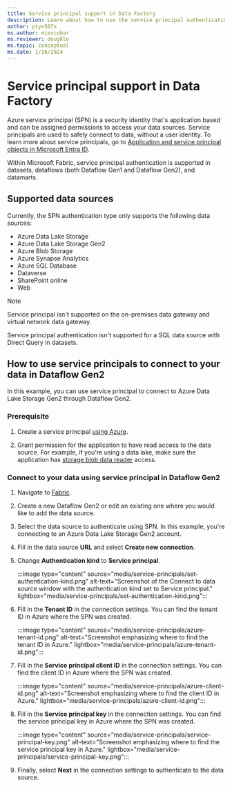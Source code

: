 ```yaml
---
title: Service principal support in Data Factory 
description: Learn about how to use the service principal authentication type to access your data sources.
author: ptyx507x
ms.author: miescobar
ms.reviewer: dougklo
ms.topic: conceptual
ms.date: 1/16/2024
---
```


# Service principal support in Data Factory

Azure service principal (SPN) is a security identity that's application based and can be assigned permissions to access your data sources. Service principals are used to safely connect to data, without a user identity. To learn more about service principals, go to [Application and service principal objects in Microsoft Entra ID](/entra/identity-platform/app-objects-and-service-principals).

Within Microsoft Fabric, service principal authentication is supported in datasets, dataflows (both Dataflow Gen1 and Dataflow Gen2), and datamarts.  

## Supported data sources

Currently, the SPN authentication type only supports the following data sources:  

* Azure Data Lake Storage
* Azure Data Lake Storage Gen2
* Azure Blob Storage
* Azure Synapse Analytics
* Azure SQL Database
* Dataverse
* SharePoint online
* Web

> [!NOTE]
> Service principal isn't supported on the on-premises data gateway and virtual network data gateway.  
>
> Service principal authentication isn't supported for a SQL data source with Direct Query in datasets.

## How to use service principals to connect to your data in Dataflow Gen2

In this example, you can use service principal to connect to Azure Data Lake Storage Gen2 through Dataflow Gen2.  

### Prerequisite

1. Create a service principal [using Azure](/entra/identity-platform/howto-create-service-principal-portal).

2. Grant permission for the application to have read access to the data source. For example, if you're using a data lake, make sure the application has [storage blob data reader](/azure/role-based-access-control/built-in-roles#storage-blob-data-reader) access.

### Connect to your data using service principal in Dataflow Gen2

1. Navigate to [Fabric](https://app.fabric.microsoft.com/).

2. Create a new Dataflow Gen2 or edit an existing one where you would like to add the data source.  

3. Select the data source to authenticate using SPN. In this example, you're connecting to an Azure Data Lake Storage Gen2 account.  

4. Fill in the data source **URL** and select **Create new connection**.

5. Change **Authentication kind** to **Service principal**.

   :::image type="content" source="media/service-principals/set-authentication-kind.png" alt-text="Screenshot of the Connect to data source window with the authentication kind set to Service principal." lightbox="media/service-principals/set-authentication-kind.png":::

6. Fill in the **Tenant ID** in the connection settings. You can find the tenant ID in Azure where the SPN was created.

   :::image type="content" source="media/service-principals/azure-tenant-id.png" alt-text="Screenshot emphasizing where to find the tenant ID in Azure." lightbox="media/service-principals/azure-tenant-id.png":::

7. Fill in the **Service principal client ID** in the connection settings. You can find the client ID in Azure where the SPN was created.

   :::image type="content" source="media/service-principals/azure-client-id.png" alt-text="Screenshot emphasizing where to find the client ID in Azure." lightbox="media/service-principals/azure-client-id.png":::

8. Fill in the **Service principal key** in the connection settings. You can find the service principal key in Azure where the SPN was created.

   :::image type="content" source="media/service-principals/service-principal-key.png" alt-text="Screenshot emphasizing where to find the service principal key in Azure." lightbox="media/service-principals/service-principal-key.png":::

9. Finally, select **Next** in the connection settings to authenticate to the data source.
